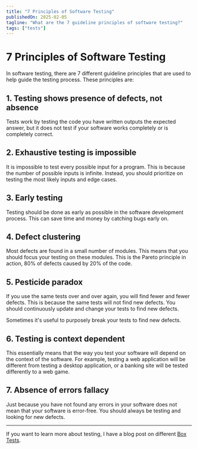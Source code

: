 ```yaml
---
title: "7 Principles of Software Testing"
publishedOn: 2025-02-05
tagline: "What are the 7 guideline principles of software testing?"
tags: ["tests"]
---
```


# 7 Principles of Software Testing

In software testing, there are 7 different guideline principles that are used to
help guide the testing process. These principles are:

## 1. Testing shows presence of defects, not absence

Tests work by testing the code you have written outputs the expected answer, but
it does not test if your software works completely or is completely correct.

## 2. Exhaustive testing is impossible

It is impossible to test every possible input for a program. This is because the
number of possible inputs is infinite. Instead, you should prioritize on testing
the most likely inputs and edge cases.

## 3. Early testing

Testing should be done as early as possible in the software development process.
This can save time and money by catching bugs early on.

## 4. Defect clustering

Most defects are found in a small number of modules. This means that you should
focus your testing on these modules. This is the Pareto principle in action, 80%
of defects caused by 20% of the code.

## 5. Pesticide paradox

If you use the same tests over and over again, you will find fewer and fewer
defects. This is because the same tests will not find new defects. You should
continuously update and change your tests to find new defects.

Sometimes it's useful to purposely break your tests to find new defects.

## 6. Testing is context dependent

This essentially means that the way you test your software will depend on the
context of the software. For example, testing a web application will be different
from testing a desktop application, or a banking site will be tested differently
to a web game.

## 7. Absence of errors fallacy

Just because you have not found any errors in your software does not mean that
your software is error-free. You should always be testing and looking for new
defects.

---

If you want to learn more about testing, I have a blog post on different
[Box Tests](/blog/box-testing).
